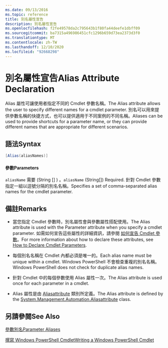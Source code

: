 ```yaml
---
ms.date: 09/13/2016
ms.topic: reference
title: 別名屬性宣告
description: 別名屬性宣告
ms.openlocfilehash: f2fe49578da2c795643b1f80fa44deefe1dbff09
ms.sourcegitcommit: ba7315a496986451cfc1296b659d73ea2373d3f0
ms.translationtype: MT
ms.contentlocale: zh-TW
ms.lasthandoff: 12/10/2020
ms.locfileid: "92668298"
---
```

# <a name="alias-attribute-declaration"></a><span data-ttu-id="71244-103">別名屬性宣告</span><span class="sxs-lookup"><span data-stu-id="71244-103">Alias Attribute Declaration</span></span>

<span data-ttu-id="71244-104">Alias 屬性可讓使用者指定不同的 Cmdlet 參數名稱。</span><span class="sxs-lookup"><span data-stu-id="71244-104">The Alias attribute allows the user to specify different names for a cmdlet parameter.</span></span> <span data-ttu-id="71244-105">別名可以用來提供參數名稱的快捷方式，也可以提供適用于不同案例的不同名稱。</span><span class="sxs-lookup"><span data-stu-id="71244-105">Aliases can be used to provide shortcuts for a parameter name, or they can provide different names that are appropriate for different scenarios.</span></span>

## <a name="syntax"></a><span data-ttu-id="71244-106">語法</span><span class="sxs-lookup"><span data-stu-id="71244-106">Syntax</span></span>

```csharp
[Alias(aliasNames)]
```

#### <a name="parameters"></a><span data-ttu-id="71244-107">參數</span><span class="sxs-lookup"><span data-stu-id="71244-107">Parameters</span></span>

<span data-ttu-id="71244-108">`aliasName` 需要 (String [] ) 。</span><span class="sxs-lookup"><span data-stu-id="71244-108">`aliasName` (String[]) Required.</span></span> <span data-ttu-id="71244-109">針對 Cmdlet 參數指定一組以逗號分隔的別名名稱。</span><span class="sxs-lookup"><span data-stu-id="71244-109">Specifies a set of comma-separated alias names for the cmdlet parameter.</span></span>

## <a name="remarks"></a><span data-ttu-id="71244-110">備註</span><span class="sxs-lookup"><span data-stu-id="71244-110">Remarks</span></span>

- <span data-ttu-id="71244-111">當您指定 Cmdlet 參數時，別名屬性會與參數屬性搭配使用。</span><span class="sxs-lookup"><span data-stu-id="71244-111">The Alias attribute is used with the Parameter attribute when you specify a cmdlet parameter.</span></span> <span data-ttu-id="71244-112">如需如何宣告這些屬性的詳細資訊，請參閱 [如何宣告 Cmdlet 參數](./how-to-declare-cmdlet-parameters.md)。</span><span class="sxs-lookup"><span data-stu-id="71244-112">For more information about how to declare these attributes, see [How to Declare Cmdlet Parameters](./how-to-declare-cmdlet-parameters.md).</span></span>

- <span data-ttu-id="71244-113">每個別名名稱在 Cmdlet 內都必須是唯一的。</span><span class="sxs-lookup"><span data-stu-id="71244-113">Each alias name must be unique within a cmdlet.</span></span> <span data-ttu-id="71244-114">Windows PowerShell 不會檢查重複的別名名稱。</span><span class="sxs-lookup"><span data-stu-id="71244-114">Windows PowerShell does not check for duplicate alias names.</span></span>

- <span data-ttu-id="71244-115">針對 Cmdlet 中的每個參數使用 Alias 屬性一次。</span><span class="sxs-lookup"><span data-stu-id="71244-115">The Alias attribute is used once for each parameter in a cmdlet.</span></span>

- <span data-ttu-id="71244-116">Alias 屬性是由 [Aliasattribute](/dotnet/api/System.Management.Automation.AliasAttribute) 類別所定義。</span><span class="sxs-lookup"><span data-stu-id="71244-116">The Alias attribute is defined by the [System.Management.Automation.Aliasattribute](/dotnet/api/System.Management.Automation.AliasAttribute) class.</span></span>

## <a name="see-also"></a><span data-ttu-id="71244-117">另請參閱</span><span class="sxs-lookup"><span data-stu-id="71244-117">See Also</span></span>

[<span data-ttu-id="71244-118">參數別名</span><span class="sxs-lookup"><span data-stu-id="71244-118">Parameter Aliases</span></span>](./parameter-aliases.md)

[<span data-ttu-id="71244-119">撰寫 Windows PowerShell Cmdlet</span><span class="sxs-lookup"><span data-stu-id="71244-119">Writing a Windows PowerShell Cmdlet</span></span>](./writing-a-windows-powershell-cmdlet.md)
